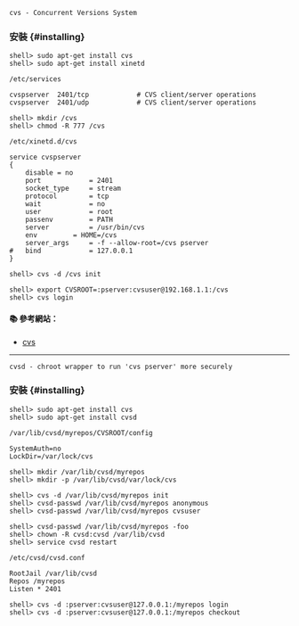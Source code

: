 `cvs - Concurrent Versions System`

### 安裝 {#installing}
```console
shell> sudo apt-get install cvs
shell> sudo apt-get install xinetd
```

`/etc/services`
```
cvspserver	2401/tcp			# CVS client/server operations
cvspserver	2401/udp			# CVS client/server operations
```

```console
shell> mkdir /cvs
shell> chmod -R 777 /cvs
```

`/etc/xinetd.d/cvs`
```
service cvspserver
{
	disable	= no
	port			= 2401
	socket_type		= stream
	protocol		= tcp
	wait			= no
	user			= root
	passenv			= PATH
	server			= /usr/bin/cvs
	env			= HOME=/cvs
	server_args		= -f --allow-root=/cvs pserver
#	bind			= 127.0.0.1
}
```

```console
shell> cvs -d /cvs init
```
```console
shell> export CVSROOT=:pserver:cvsuser@192.168.1.1:/cvs
shell> cvs login
```

#### :books: 參考網站：
- [cvs](https://access.redhat.com/documentation/en-US/Red_Hat_Enterprise_Linux/6/html/Managing_Confined_Services/sect-Managing_Confined_Services-Concurrent_Versioning_System-Configuration_Examples.html)

---

`cvsd - chroot wrapper to run 'cvs pserver' more securely`

### 安裝 {#installing}
```console
shell> sudo apt-get install cvs
shell> sudo apt-get install cvsd
```

`/var/lib/cvsd/myrepos/CVSROOT/config`
```
SystemAuth=no
LockDir=/var/lock/cvs
```

```console
shell> mkdir /var/lib/cvsd/myrepos
shell> mkdir -p /var/lib/cvsd/var/lock/cvs

shell> cvs -d /var/lib/cvsd/myrepos init
shell> cvsd-passwd /var/lib/cvsd/myrepos anonymous
shell> cvsd-passwd /var/lib/cvsd/myrepos cvsuser

shell> cvsd-passwd /var/lib/cvsd/myrepos -foo
shell> chown -R cvsd:cvsd /var/lib/cvsd
shell> service cvsd restart
```

`/etc/cvsd/cvsd.conf`
```
RootJail /var/lib/cvsd
Repos /myrepos
Listen * 2401
```

```console
shell> cvs -d :pserver:cvsuser@127.0.0.1:/myrepos login
shell> cvs -d :pserver:cvsuser@127.0.0.1:/myrepos checkout 
```







